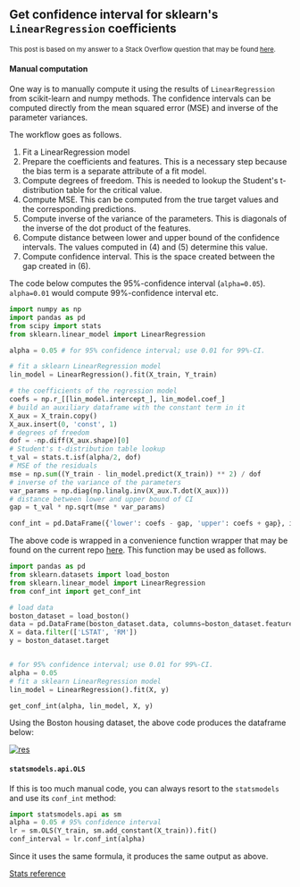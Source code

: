 ## Get confidence interval for sklearn's `LinearRegression` coefficients

<sup>This post is based on my answer to a Stack Overflow question that may be found [here](https://stackoverflow.com/a/74673133/19123103).</sup>

#### Manual computation

One way is to manually compute it using the results of `LinearRegression` from scikit-learn and numpy methods. The confidence intervals can be computed directly from the mean squared error (MSE) and inverse of the parameter variances.

The workflow goes as follows.
1. Fit a LinearRegression model
2. Prepare the coefficients and features. This is a necessary step because the bias term is a separate attribute of a fit model.
3. Compute degrees of freedom. This is needed to lookup the Student's t-distribution table for the critical value.
4. Compute MSE. This can be computed from the true target values and the corresponding predictions.
5. Compute inverse of the variance of the parameters. This is diagonals of the inverse of the dot product of the features.
6. Compute distance between lower and upper bound of the confidence intervals. The values computed in (4) and (5) determine this value.
7. Compute confidence interval. This is the space created between the gap created in (6).

The code below computes the 95%-confidence interval (`alpha=0.05`). `alpha=0.01` would compute 99%-confidence interval etc.
```python
import numpy as np
import pandas as pd
from scipy import stats
from sklearn.linear_model import LinearRegression

alpha = 0.05 # for 95% confidence interval; use 0.01 for 99%-CI.

# fit a sklearn LinearRegression model
lin_model = LinearRegression().fit(X_train, Y_train)

# the coefficients of the regression model
coefs = np.r_[[lin_model.intercept_], lin_model.coef_]
# build an auxiliary dataframe with the constant term in it
X_aux = X_train.copy()
X_aux.insert(0, 'const', 1)
# degrees of freedom
dof = -np.diff(X_aux.shape)[0]
# Student's t-distribution table lookup
t_val = stats.t.isf(alpha/2, dof)
# MSE of the residuals
mse = np.sum((Y_train - lin_model.predict(X_train)) ** 2) / dof
# inverse of the variance of the parameters
var_params = np.diag(np.linalg.inv(X_aux.T.dot(X_aux)))
# distance between lower and upper bound of CI
gap = t_val * np.sqrt(mse * var_params)

conf_int = pd.DataFrame({'lower': coefs - gap, 'upper': coefs + gap}, index=X_aux.columns)
```

The above code is wrapped in a convenience function wrapper that may be found on the current repo [here](./conf_int.py). This function may be used as follows.
```python
import pandas as pd
from sklearn.datasets import load_boston
from sklearn.linear_model import LinearRegression
from conf_int import get_conf_int

# load data
boston_dataset = load_boston()
data = pd.DataFrame(boston_dataset.data, columns=boston_dataset.feature_names)
X = data.filter(['LSTAT', 'RM'])
y = boston_dataset.target


# for 95% confidence interval; use 0.01 for 99%-CI.
alpha = 0.05
# fit a sklearn LinearRegression model
lin_model = LinearRegression().fit(X, y)

get_conf_int(alpha, lin_model, X, y)
```

Using the Boston housing dataset, the above code produces the dataframe below:

[![res][1]][1]


#### `statsmodels.api.OLS`

If this is too much manual code, you can always resort to the `statsmodels` and use its `conf_int` method:

```python
import statsmodels.api as sm
alpha = 0.05 # 95% confidence interval
lr = sm.OLS(Y_train, sm.add_constant(X_train)).fit()
conf_interval = lr.conf_int(alpha)
```

Since it uses the same formula, it produces the same output as above.



[Stats reference][2]


  [1]: https://i.stack.imgur.com/jtUIL.png
  [2]: https://online.stat.psu.edu/stat415/lesson/7/7.5

